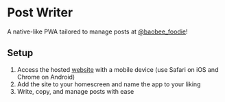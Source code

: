 # Post Writer
A native-like PWA tailored to manage posts at [@baobee_foodie](https://www.instagram.com/baobee_foodie/)!  
## Setup
1. Access the hosted [website](https://andy-techen.github.io/post-writer/index.html) with a mobile device (use Safari on iOS and Chrome on Android)
2. Add the site to your homescreen and name the app to your liking
3. Write, copy, and manage posts with ease